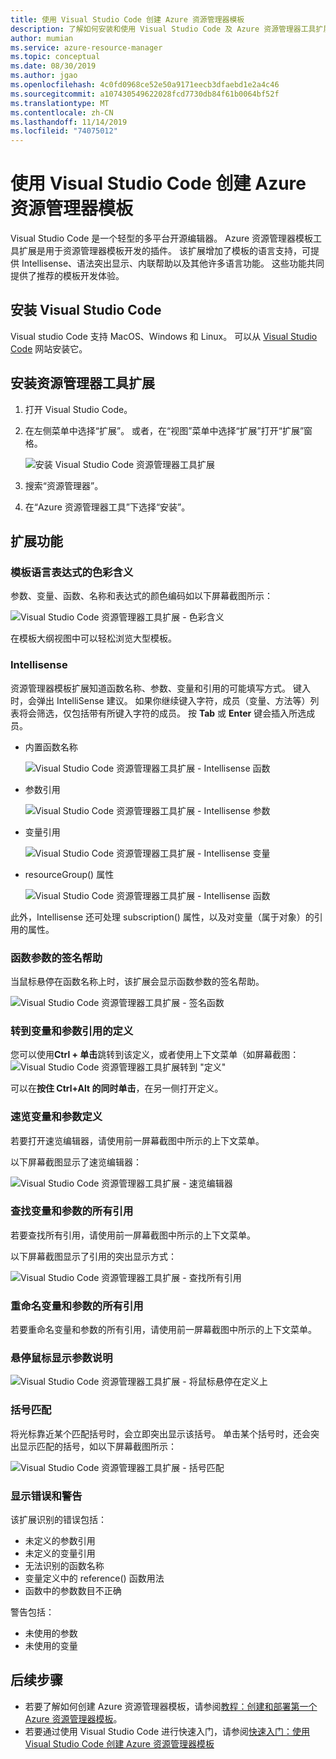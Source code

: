 ```yaml
---
title: 使用 Visual Studio Code 创建 Azure 资源管理器模板
description: 了解如何安装和使用 Visual Studio Code 及 Azure 资源管理器工具扩展。
author: mumian
ms.service: azure-resource-manager
ms.topic: conceptual
ms.date: 08/30/2019
ms.author: jgao
ms.openlocfilehash: 4c0fd0968ce52e50a9171eecb3dfaebd1e2a4c46
ms.sourcegitcommit: a107430549622028fcd7730db84f61b0064bf52f
ms.translationtype: MT
ms.contentlocale: zh-CN
ms.lasthandoff: 11/14/2019
ms.locfileid: "74075012"
---
```

# <a name="use-visual-studio-code-to-create-azure-resource-manager-templates"></a>使用 Visual Studio Code 创建 Azure 资源管理器模板

Visual Studio Code 是一个轻型的多平台开源编辑器。 Azure 资源管理器模板工具扩展是用于资源管理器模板开发的插件。 该扩展增加了模板的语言支持，可提供 Intellisense、语法突出显示、内联帮助以及其他许多语言功能。 这些功能共同提供了推荐的模板开发体验。

## <a name="install-visual-studio-code"></a>安装 Visual Studio Code

Visual studio Code 支持 MacOS、Windows 和 Linux。  可以从 [Visual Studio Code](https://code.visualstudio.com/) 网站安装它。

## <a name="install-resource-manager-tools-extension"></a>安装资源管理器工具扩展

1. 打开 Visual Studio Code。
1. 在左侧菜单中选择“扩展”。 或者，在“视图”菜单中选择“扩展”打开“扩展”窗格。

    ![安装 Visual Studio Code 资源管理器工具扩展](./media/resource-manager-tools-vs-code/resource-manager-visual-studio-code-tools-extension.png)
1. 搜索“资源管理器”。
1. 在“Azure 资源管理器工具”下选择“安装”。

## <a name="the-extension-features"></a>扩展功能

### <a name="colorization-for-template-language-expressions"></a>模板语言表达式的色彩含义

参数、变量、函数、名称和表达式的颜色编码如以下屏幕截图所示：

![Visual Studio Code 资源管理器工具扩展 - 色彩含义](./media/resource-manager-tools-vs-code/resource-manager-tools-extension-colorization.png)

在模板大纲视图中可以轻松浏览大型模板。

### <a name="intellisense"></a>Intellisense

资源管理器模板扩展知道函数名称、参数、变量和引用的可能填写方式。 键入时，会弹出 IntelliSense 建议。 如果你继续键入字符，成员（变量、方法等）列表将会筛选，仅包括带有所键入字符的成员。 按 **Tab** 或 **Enter** 键会插入所选成员。

- 内置函数名称

    ![Visual Studio Code 资源管理器工具扩展 - Intellisense 函数](./media/resource-manager-tools-vs-code/resource-manager-tools-extension-intellisense-functions.png)

- 参数引用

    ![Visual Studio Code 资源管理器工具扩展 - Intellisense 参数](./media/resource-manager-tools-vs-code/resource-manager-tools-extension-intellisense-parameters.png)

- 变量引用

    ![Visual Studio Code 资源管理器工具扩展 - Intellisense 变量](./media/resource-manager-tools-vs-code/resource-manager-tools-extension-intellisense-variables.png)

- resourceGroup() 属性

    ![Visual Studio Code 资源管理器工具扩展 - Intellisense 函数](./media/resource-manager-tools-vs-code/resource-manager-tools-extension-intellisense-resourcegroup.png)

此外，Intellisense 还可处理 subscription() 属性，以及对变量（属于对象）的引用的属性。

### <a name="signature-help-for-function-parameters"></a>函数参数的签名帮助

当鼠标悬停在函数名称上时，该扩展会显示函数参数的签名帮助。

![Visual Studio Code 资源管理器工具扩展 - 签名函数](./media/resource-manager-tools-vs-code/resource-manager-tools-extension-signature-function.png)

### <a name="go-to-definition-for-variable-and-parameter-references"></a>转到变量和参数引用的定义

您可以使用**Ctrl + 单击**跳转到该定义，或者使用上下文菜单（如屏幕截图： ![Visual Studio Code 资源管理器工具扩展转到 "定义"](./media/resource-manager-tools-vs-code/resource-manager-tools-extension-context-menu.png)

可以在**按住 Ctrl+Alt 的同时单击**，在另一侧打开定义。

### <a name="peek-for-variable-and-parameter-definitions"></a>速览变量和参数定义

若要打开速览编辑器，请使用前一屏幕截图中所示的上下文菜单。

以下屏幕截图显示了速览编辑器：

![Visual Studio Code 资源管理器工具扩展 - 速览编辑器](./media/resource-manager-tools-vs-code/resource-manager-tools-extension-peek-editor.png)

### <a name="find-all-references-for-variables-and-parameters"></a>查找变量和参数的所有引用

若要查找所有引用，请使用前一屏幕截图中所示的上下文菜单。

以下屏幕截图显示了引用的突出显示方式：

![Visual Studio Code 资源管理器工具扩展 - 查找所有引用](./media/resource-manager-tools-vs-code/resource-manager-tools-extension-find-all-references.png)

### <a name="rename-all-references-for-variables-and-parameters"></a>重命名变量和参数的所有引用

若要重命名变量和参数的所有引用，请使用前一屏幕截图中所示的上下文菜单。

### <a name="hover-for-parameter-description"></a>悬停鼠标显示参数说明

![Visual Studio Code 资源管理器工具扩展 - 将鼠标悬停在定义上](./media/resource-manager-tools-vs-code/resource-manager-tools-extension-hover-parameters.png)

### <a name="brace-matching"></a>括号匹配

将光标靠近某个匹配括号时，会立即突出显示该括号。 单击某个括号时，还会突出显示匹配的括号，如以下屏幕截图所示：

![Visual Studio Code 资源管理器工具扩展 - 括号匹配](./media/resource-manager-tools-vs-code/resource-manager-tools-extension-brace-matching.png)

### <a name="show-errors-and-warnings"></a>显示错误和警告

该扩展识别的错误包括：

- 未定义的参数引用
- 未定义的变量引用
- 无法识别的函数名称
- 变量定义中的 reference() 函数用法
- 函数中的参数数目不正确

警告包括：

- 未使用的参数
- 未使用的变量

## <a name="next-steps"></a>后续步骤

- 若要了解如何创建 Azure 资源管理器模板，请参阅[教程：创建和部署第一个 Azure 资源管理器模板](template-tutorial-create-first-template.md)。
- 若要通过使用 Visual Studio Code 进行快速入门，请参阅[快速入门：使用 Visual Studio Code 创建 Azure 资源管理器模板](./resource-manager-quickstart-create-templates-use-visual-studio-code.md)
